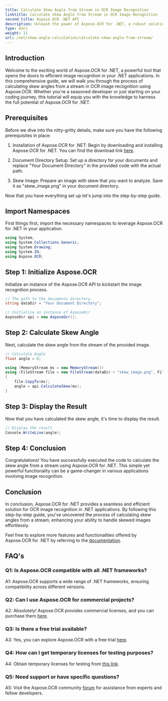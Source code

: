 ```yaml
---
title: Calculate Skew Angle from Stream in OCR Image Recognition
linktitle: Calculate Skew Angle from Stream in OCR Image Recognition
second_title: Aspose.OCR .NET API
description: Unleash the power of Aspose.OCR for .NET, a robust solution for image recognition. Learn how to calculate skew angles effortlessly.
type: docs
weight: 11
url: /net/skew-angle-calculation/calculate-skew-angle-from-stream/
---
```

## Introduction

Welcome to the exciting world of Aspose.OCR for .NET, a powerful tool that opens the doors to efficient image recognition in your .NET applications. In this comprehensive guide, we will walk you through the process of calculating skew angles from a stream in OCR image recognition using Aspose.OCR. Whether you're a seasoned developer or just starting on your coding journey, this tutorial will equip you with the knowledge to harness the full potential of Aspose.OCR for .NET.

## Prerequisites

Before we dive into the nitty-gritty details, make sure you have the following prerequisites in place:

1. Installation of Aspose.OCR for .NET: Begin by downloading and installing Aspose.OCR for .NET. You can find the download link [here](https://releases.aspose.com/ocr/net/).

2. Document Directory Setup: Set up a directory for your documents and replace "Your Document Directory" in the provided code with the actual path.

3. Skew Image: Prepare an image with skew that you want to analyze. Save it as "skew_image.png" in your document directory.

Now that you have everything set up let's jump into the step-by-step guide.

## Import Namespaces

First things first, import the necessary namespaces to leverage Aspose.OCR for .NET in your application.

```csharp
using System;
using System.Collections.Generic;
using System.Drawing;
using System.IO;
using Aspose.OCR;
```

## Step 1: Initialize Aspose.OCR

Initialize an instance of the Aspose.OCR API to kickstart the image recognition process.

```csharp
// The path to the documents directory.
string dataDir = "Your Document Directory";

// Initialize an instance of AsposeOcr
AsposeOcr api = new AsposeOcr();
```

## Step 2: Calculate Skew Angle

Next, calculate the skew angle from the stream of the provided image.

```csharp
// Calculate Angle
float angle = 0;

using (MemoryStream ms = new MemoryStream())
using (FileStream file = new FileStream(dataDir + "skew_image.png", FileMode.Open, FileAccess.Read))
{
    file.CopyTo(ms);
    angle = api.CalculateSkew(ms);
}
```

## Step 3: Display the Result

Now that you have calculated the skew angle, it's time to display the result.

```csharp
// Display the result
Console.WriteLine(angle);
```

## Step 4: Conclusion

Congratulations! You have successfully executed the code to calculate the skew angle from a stream using Aspose.OCR for .NET. This simple yet powerful functionality can be a game-changer in various applications involving image recognition.

## Conclusion

In conclusion, Aspose.OCR for .NET provides a seamless and efficient solution for OCR image recognition in .NET applications. By following this step-by-step guide, you've uncovered the process of calculating skew angles from a stream, enhancing your ability to handle skewed images effortlessly.

Feel free to explore more features and functionalities offered by Aspose.OCR for .NET by referring to the [documentation](https://reference.aspose.com/ocr/net/).

## FAQ's

### Q1: Is Aspose.OCR compatible with all .NET frameworks?

A1: Aspose.OCR supports a wide range of .NET frameworks, ensuring compatibility across different versions.

### Q2: Can I use Aspose.OCR for commercial projects?

A2: Absolutely! Aspose.OCR provides commercial licenses, and you can purchase them [here](https://purchase.aspose.com/buy).

### Q3: Is there a free trial available?

A3: Yes, you can explore Aspose.OCR with a free trial [here](https://releases.aspose.com/).

### Q4: How can I get temporary licenses for testing purposes?

A4: Obtain temporary licenses for testing from [this link](https://purchase.aspose.com/temporary-license/).

### Q5: Need support or have specific questions?

A5: Visit the Aspose.OCR community [forum](https://forum.aspose.com/c/ocr/16) for assistance from experts and fellow developers.
